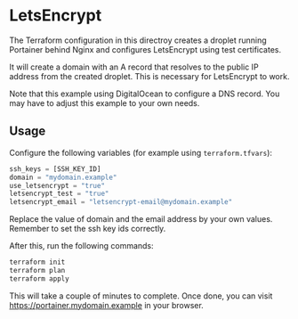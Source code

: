 # LetsEncrypt

The Terraform configuration in this directroy creates a droplet running Portainer behind Nginx and configures LetsEncrypt using test certificates.

It will create a domain with an A record that resolves to the public IP address from the created droplet. This is necessary for LetsEncrypt to work.

Note that this example using DigitalOcean to configure a DNS record. You may have to adjust this example to your own needs.

## Usage

Configure the following variables (for example using `terraform.tfvars`):

```tf
ssh_keys = [SSH_KEY_ID]
domain = "mydomain.example"
use_letsencrypt = "true"
letsencrypt_test = "true"
letsencrypt_email = "letsencrypt-email@mydomain.example"
```

Replace the value of domain and the email address by your own values. Remember to set the ssh key ids correctly.

After this, run the following commands:

```bash
terraform init
terraform plan
terraform apply
```

This will take a couple of minutes to complete. Once done, you can visit https://portainer.mydomain.example in your browser. 
